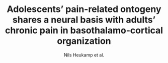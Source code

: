 ---
cat: gaia
subcat: platform
bestof: false
author: Nils Heukamp et al.
title: Adolescents’ pain-related ontogeny shares a neural basis with adults’ chronic pain in basothalamo-cortical organization
journal: iScience
year: 2024
type: article
url: https -//linkinghub.elsevier.com/retrieve/pii/S2589004224001755
doi: 10.1016/j.isci.2024.108954
---